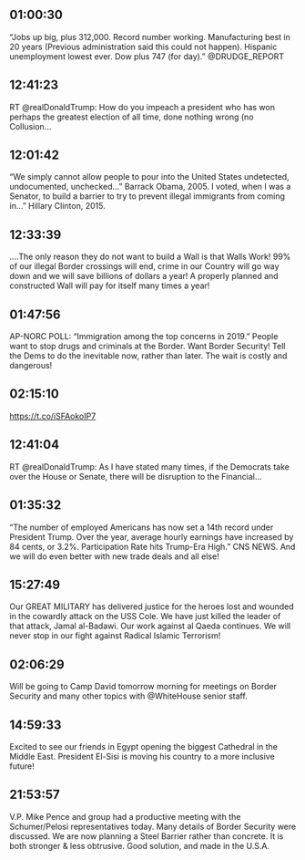 ## 01:00:30
“Jobs up big, plus 312,000. Record number working. Manufacturing best in 20 years (Previous administration said this could not happen). Hispanic unemployment lowest ever. Dow plus 747 (for day).” @DRUDGE_REPORT
## 12:41:23
RT @realDonaldTrump: How do you impeach a president who has won perhaps the greatest election of all time, done nothing wrong (no Collusion…
## 12:01:42
“We simply cannot allow people to pour into the United States undetected, undocumented, unchecked...” Barrack Obama, 2005. I voted, when I was a Senator, to build a barrier to try to prevent illegal immigrants from coming in...” Hillary Clinton, 2015.
## 12:33:39
....The only reason they do not want to build a Wall is that Walls Work! 99% of our illegal Border crossings will end, crime in our Country will go way down and we will save billions of dollars a year! A properly planned and constructed Wall will pay for itself many times a year!
## 01:47:56
AP-NORC POLL: “Immigration among the top concerns in 2019.” People want to stop drugs and criminals at the Border. Want Border Security! Tell the Dems to do the inevitable now, rather than later. The wait is costly and dangerous!
## 02:15:10
https://t.co/iSFAokoIP7
## 12:41:04
RT @realDonaldTrump: As I have stated many times, if the Democrats take over the House or Senate, there will be disruption to the Financial…
## 01:35:32
“The number of employed Americans has now set a 14th record under President Trump. Over the year, average hourly earnings have increased by 84 cents, or 3.2%. Participation Rate hits Trump-Era High.” CNS NEWS.  And we will do even better with new trade deals and all else!
## 15:27:49
Our GREAT MILITARY has delivered justice for the heroes lost and wounded in the cowardly attack on the USS Cole. We have just killed the leader of that attack, Jamal al-Badawi. Our work against al Qaeda continues. We will never stop in our fight against Radical Islamic Terrorism!
## 02:06:29
Will be going to Camp David tomorrow morning for meetings on Border Security and many other topics with @WhiteHouse senior staff.
## 14:59:33
Excited to see our friends in Egypt opening the biggest Cathedral in the Middle East. President El-Sisi is moving his country to a more inclusive future!
## 21:53:57
V.P. Mike Pence and group had a productive meeting with the Schumer/Pelosi representatives today. Many details of Border Security were discussed. We are now planning a Steel Barrier rather than concrete. It is both stronger &amp; less obtrusive. Good solution, and made in the U.S.A.
